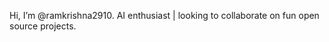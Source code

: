 Hi, I’m @ramkrishna2910. AI enthusiast | looking to collaborate on fun open source projects.

<!---
ramkrishna2910/ramkrishna2910 is a ✨ special ✨ repository because its `README.md` (this file) appears on your GitHub profile.
You can click the Preview link to take a look at your changes.
--->
